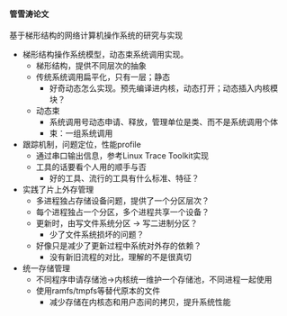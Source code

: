 #### 管雪涛论文

基于梯形结构的网络计算机操作系统的研究与实现

- 梯形结构操作系统模型，动态束系统调用实现。
  - 梯形结构，提供不同层次的抽象
  - 传统系统调用扁平化，只有一层；静态
    - 好奇动态怎么实现。预先编译进内核，动态打开；动态插入内核模块？
  - 动态束
    - 系统调用号动态申请、释放，管理单位是类、而不是系统调用个体
    - 束：一组系统调用
- 跟踪机制，问题定位，性能profile
  - 通过串口输出信息，参考Linux Trace Toolkit实现
  - 工具的话要看个人用的顺手与否
    - 好的工具、流行的工具有什么标准、特征？
- 实践了片上外存管理
  - 多进程独占存储设备问题，提供了一个分区层次？
  - 每个进程独占一个分区，多个进程共享一个设备？
  - 更新时，由写文件系统分区 -> 写二进制分区？
    - 少了文件系统损坏的问题？
  - 好像只是减少了更新过程中系统对外存的依赖？
    - 没有新旧流程的对比，理解的不是很真切
- 统一存储管理
  - 不同程序申请存储池->内核统一维护一个存储池，不同进程一起使用
  - 使用ramfs/tmpfs等替代原本的文件
    - 减少存储在内核态和用户态间的拷贝，提升系统性能

 